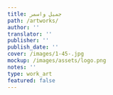 ```yaml
---
title: جميل واسمر
path: /artworks/
author: ''
translator: ''
publisher: ''
publish_date: ''
cover: /images/1-45-.jpg
mockup: /images/assets/logo.png
notes: ''
type: work_art
featured: false
---
```


